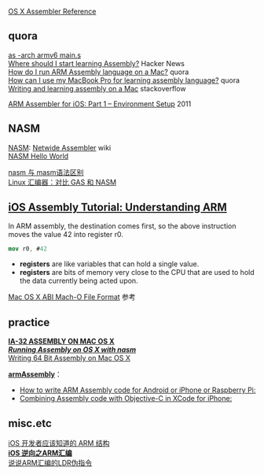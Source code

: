 
[OS X Assembler Reference](https://developer.apple.com/library/content/documentation/DeveloperTools/Reference/Assembler/000-Introduction/introduction.html)  

## quora
[as -arch armv6 main.s](https://stackoverflow.com/questions/15982720/armv6-assembler-for-mac)  
[Where should I start learning Assembly?](https://news.ycombinator.com/item?id=7143186) Hacker News  
[How do I run ARM Assembly language on a Mac?](https://www.quora.com/How-do-I-run-ARM-Assembly-language-on-a-Mac)  quora  
[How can I use my MacBook Pro for learning assembly language?](https://www.quora.com/How-can-I-use-my-MacBook-Pro-for-learning-assembly-language) quora  
[Writing and learning assembly on a Mac](https://stackoverflow.com/questions/7315595/writing-and-learning-assembly-on-a-mac) stackoverflow  

[ARM Assembler for iOS: Part 1 – Environment Setup](https://38leinad.wordpress.com/2011/04/06/arm-assembler-for-ios-part-1-environment-setup/) 2011  

## NASM
[NASM](http://www.nasm.us/): [Netwide Assembler](https://en.wikipedia.org/wiki/Netwide_Assembler) wiki  
[NASM Hello World](https://gist.github.com/FiloSottile/7125822)  

[nasm 与 masm语法区别](http://www.cnblogs.com/jiu0821/p/4422464.html)  
[Linux 汇编器：对比 GAS 和 NASM](https://www.ibm.com/developerworks/cn/linux/l-gas-nasm.html)  

## [iOS Assembly Tutorial: Understanding ARM](https://www.raywenderlich.com/37181/ios-assembly-tutorial)

In ARM assembly, the destination comes first, so the above instruction moves the value 42 into register r0. 

```nasm
mov r0, #42
```

- **registers** are like variables that can hold a single value.  
- **registers** are bits of memory very close to the CPU that are used to hold the data currently being acted upon.  

[Mac OS X ABI Mach-O File Format](http://blog.csdn.net/demondev/article/details/7366314) 参考

## practice
[**IA-32 ASSEMBLY ON MAC OS X**](http://fabiensanglard.net/macosxassembly/index.php)  
[***Running Assembly on OS X with nasm***](https://lord.io/blog/2014/assembly-on-osx/)  
[Writing 64 Bit Assembly on Mac OS X](http://www.idryman.org/blog/2014/12/02/writing-64-bit-assembly-on-mac-os-x/)  

[**armAssembly**](http://shervinemami.info/armAssembly.html)：

- [How to write ARM Assembly code for Android or iPhone or Raspberry Pi:](http://shervinemami.info/armAssembly.html#howto)  
- [Combining Assembly code with Objective-C in XCode for iPhone:](http://shervinemami.info/armAssembly.html#combining)  

## misc.etc
[iOS 开发者应该知道的 ARM 结构](http://apple4us.com/2010/07/a-few-things-ios-developer-ought-to-know/)  
[**iOS 逆向之ARM汇编**](http://www.cnblogs.com/csutanyu/p/3575297.html)  
[说说ARM汇编的LDR伪指令](http://blog.chinaunix.net/uid-26765074-id-3498038.html)  

